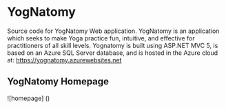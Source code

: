 # YogNatomy
Source code for YogNatomy Web application. YogNatomy is an application which seeks to make Yoga 
practice fun, intuitive, and effective for practitioners of all skill levels. Yognatomy is built using ASP.NET MVC 5, 
is based on an Azure SQL Server database, and is hosted in the Azure cloud at: https://yognatomy.azurewebsites.net

## YogNatomy Homepage
![homepage] ()
